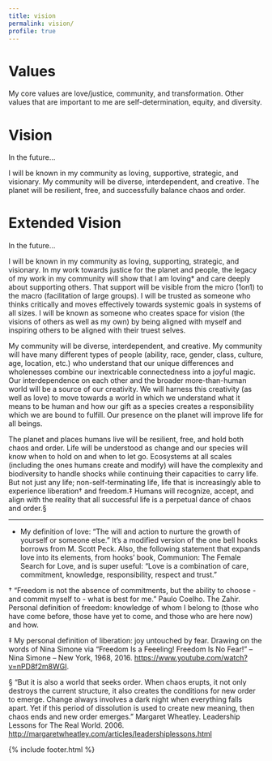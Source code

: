 ```yaml
---
title: vision
permalink: vision/
profile: true
---
```


# Values

My core values are love/justice, community, and transformation. Other values that are important to me are self-determination, equity, and diversity.

# Vision

In the future…

I will be known in my community as loving, supportive, strategic, and visionary. My community will be diverse, interdependent, and creative. The planet will be resilient, free, and successfully balance chaos and order.

# Extended Vision

In the future…

I will be known in my community as loving, supporting, strategic, and visionary. In my work towards justice for the planet and people, the legacy of my work in my community will show that I am loving* and care deeply about supporting others. That support will be visible from the micro (1on1) to the macro (facilitation of large groups). I will be trusted as someone who thinks critically and moves effectively towards systemic goals in systems of all sizes. I will be known as someone who creates space for vision (the visions of others as well as my own) by being aligned with myself and inspiring others to be aligned with their truest selves.

My community will be diverse, interdependent, and creative. My community will have many different types of people (ability, race, gender, class, culture, age, location, etc.) who understand that our unique differences and wholenesses combine our inextricable connectedness into a joyful magic. Our interdependence on each other and the broader more-than-human world will be a source of our creativity. We will harness this creativity (as well as love) to move towards a world in which we understand what it means to be human and how our gift as a species creates a responsibility which we are bound to fulfill. Our presence on the planet will improve life for all beings.

The planet and places humans live will be resilient, free, and hold both chaos and order. Life will be understood as change and our species will know when to hold on and when to let go. Ecosystems at all scales (including the ones humans create and modify) will have the complexity and biodiversity to handle shocks while continuing their capacities to carry life. But not just any life; non-self-terminating life, life that is increasingly able to experience liberation† and freedom.‡ Humans will recognize, accept, and align with the reality that all successful life is a perpetual dance of chaos and order.§

---

* My definition of love: “The will and action to nurture the growth of yourself or someone else.” It’s a modified version of the one bell hooks borrows from M. Scott Peck. Also, the following statement that expands love into its elements, from hooks’ book, Communion: The Female Search for Love,  and is super useful: “Love is a combination of care, commitment, knowledge, responsibility, respect and trust.”

† “Freedom is not the absence of commitments, but the ability to choose - and commit myself to - what is best for me.” Paulo Coelho. The Zahir.
Personal definition of freedom: knowledge of whom I belong to (those who have come before, those have yet to come, and those who are here now) and how.

‡ My personal definition of liberation: joy untouched by fear. Drawing on the words of Nina Simone via “Freedom Is a Feeeling! Freedom Is No Fear!” – Nina Simone – New York, 1968, 2016.  https://www.youtube.com/watch?v=nPD8f2m8WGI.

§ “But it is also a world that seeks order. When chaos erupts, it not only destroys the current structure, it also creates the conditions for new order to emerge. Change always involves a dark night when everything falls apart. Yet if this period of dissolution is used to create new meaning, then chaos ends and new order emerges.” Margaret Wheatley. Leadership Lessons for The Real World. 2006. http://margaretwheatley.com/articles/leadershiplessons.html

{% include footer.html %}

